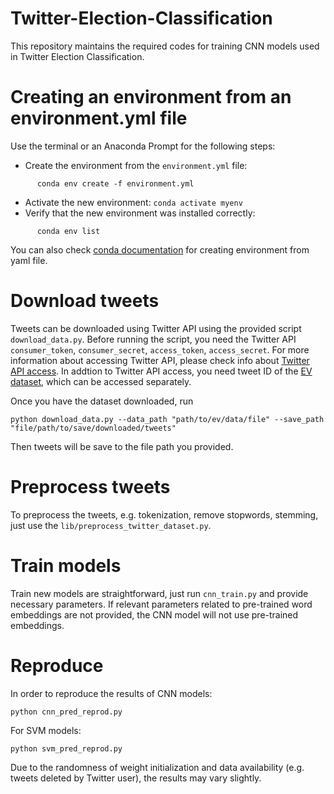# Twitter-Election-Classification

This repository maintains the required codes for training CNN models used in Twitter Election Classification.

# Creating an environment from an environment.yml file

Use the terminal or an Anaconda Prompt for the following steps:

- Create the environment from the ``environment.yml`` file:
```
      conda env create -f environment.yml
```
- Activate the new environment: ``conda activate myenv``
- Verify that the new environment was installed correctly:

```
      conda env list
```
You can also check [conda documentation](https://docs.conda.io/projects/conda/en/latest/user-guide/tasks/manage-environments.html#creating-an-environment-from-an-environment-yml-file) for creating environment from yaml file.

# Download tweets
Tweets can be downloaded using Twitter API using the provided script ``download_data.py``. Before running the script, you need the Twitter API ``consumer_token``, ``consumer_secret``, ``access_token``, ``access_secret``. For more information about accessing Twitter API, please check info about [Twitter API access](https://developer.twitter.com/en/apply-for-access.html).
In addtion to Twitter API access, you need tweet ID of the [EV dataset](http://researchdata.gla.ac.uk/564/), which can be accessed separately. 

Once you have the dataset downloaded, run
```
python download_data.py --data_path "path/to/ev/data/file" --save_path "file/path/to/save/downloaded/tweets"
```
Then tweets will be save to the file path you provided.

# Preprocess tweets
To preprocess the tweets, e.g. tokenization, remove stopwords, stemming, just use the ```lib/preprocess_twitter_dataset.py```.

# Train models
Train new models are straightforward, just run ``` cnn_train.py ``` and provide necessary parameters. If relevant parameters related to pre-trained word embeddings are not provided,
the CNN model will not use pre-trained embeddings.

# Reproduce
In order to reproduce the results of CNN models:
```
python cnn_pred_reprod.py
``` 
For SVM models:
```
python svm_pred_reprod.py
```
Due to the randomness of weight initialization and data availability (e.g. tweets deleted by Twitter user), the results may vary slightly.

 
